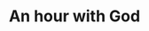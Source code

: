 ---
title: An hour with God
image: an-hour-with-god.jpg
discord: fc

when: Saturday 20:30 London

promo: >
  A weekly study seeking God.

---
